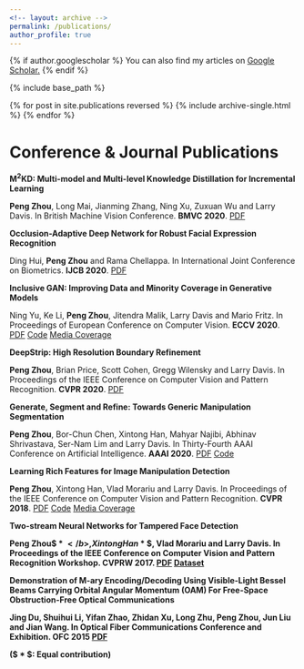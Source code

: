 ```yaml
---
<!-- layout: archive -->
permalink: /publications/
author_profile: true
---
```


{% if author.googlescholar %}
 You can also find my articles on <u><a href="https://scholar.google.com/citations?hl=en&user=W0iPYdUAAAAJ&view_op=list_works&sortby=pubdate">Google Scholar</a>.</u>
{% endif %}

{% include base_path %}

{% for post in site.publications reversed %}
  {% include archive-single.html %}
{% endfor %}

Conference & Journal Publications
======

<b>$\boldsymbol M^2$KD: Multi-model and Multi-level Knowledge Distillation for Incremental Learning</b>

<b>Peng Zhou</b>, Long Mai, Jianming Zhang, Ning Xu, Zuxuan Wu and Larry Davis. In British Machine Vision Conference. <b>BMVC 2020</b>. [PDF](https://arxiv.org/pdf/1904.01769.pdf)

<b>Occlusion-Adaptive Deep Network for Robust Facial Expression Recognition</b>

Ding Hui, <b>Peng Zhou</b> and Rama Chellappa. In International Joint Conference on Biometrics. <b>IJCB 2020</b>. [PDF](https://arxiv.org/pdf/2005.06040.pdf)

<b>Inclusive GAN: Improving Data and Minority Coverage in Generative Models</b>

Ning Yu, Ke Li, <b>Peng Zhou</b>,  Jitendra Malik, Larry Davis and Mario Fritz. In Proceedings of European Conference on Computer Vision. <b>ECCV 2020</b>. [PDF](https://arxiv.org/pdf/2004.03355.pdf) [Code](https://github.com/ningyu1991/InclusiveGAN) [Media Coverage](https://mp.weixin.qq.com/s/6CCWQY8d0NoHEuMqWEp2dw)

<b>DeepStrip: High Resolution Boundary Refinement</b>

<b>Peng Zhou</b>, Brian Price, Scott Cohen, Gregg Wilensky and Larry Davis. In Proceedings of the IEEE Conference on Computer Vision and Pattern Recognition. <b>CVPR 2020</b>. [PDF](https://openaccess.thecvf.com/content_CVPR_2020/papers/Zhou_Deepstrip_High-Resolution_Boundary_Refinement_CVPR_2020_paper.pdf)

<b>Generate, Segment and Refine: Towards Generic Manipulation Segmentation</b>

<b>Peng Zhou</b>, Bor-Chun Chen, Xintong Han, Mahyar Najibi, Abhinav Shrivastava, Ser-Nam Lim and Larry Davis. In Thirty-Fourth AAAI Conference on Artificial Intelligence. <b>AAAI 2020</b>. [PDF](https://arxiv.org/pdf/1811.09729.pdf) [Code](https://github.com/pengzhou1108/GSRNet)

<b>Learning Rich Features for Image Manipulation Detection</b>

<b>Peng Zhou</b>, Xintong Han, Vlad Morariu and Larry Davis. In Proceedings of the IEEE Conference on Computer Vision and Pattern Recognition. <b>CVPR 2018</b>. [PDF](https://openaccess.thecvf.com/content_cvpr_2018/papers/Zhou_Learning_Rich_Features_CVPR_2018_paper.pdf) [Code](https://github.com/pengzhou1108/RGB-N) [Media Coverage](https://www.bbc.com/news/technology-44601469)

<b>Two-stream Neural Networks for Tampered Face Detection</b>

<b>Peng Zhou$ * $</b>, Xintong Han$ * $, Vlad Morariu and Larry Davis. In Proceedings of the IEEE Conference on Computer Vision and Pattern Recognition Workshop. <b>CVPRW 2017</b>. [PDF](https://ieeexplore.ieee.org/stamp/stamp.jsp?arnumber=8014963) [Dataset](https://drive.google.com/file/d/1c86II5nARad3hDOiua8R_oXHA6iZJ6h6/view?usp=sharing)

<b>Demonstration of M-ary Encoding/Decoding Using Visible-Light Bessel Beams Carrying Orbital Angular Momentum (OAM) For Free-Space Obstruction-Free Optical Communications</b>

Jing Du, Shuihui Li, Yifan Zhao, Zhidan Xu, Long Zhu, <b>Peng Zhou</b>, Jun Liu and Jian Wang. In Optical Fiber Communications Conference and Exhibition. <b>OFC 2015</b> [PDF](https://ieeexplore.ieee.org/stamp/stamp.jsp?tp=&arnumber=7121488)

($ * $: Equal contribution)

